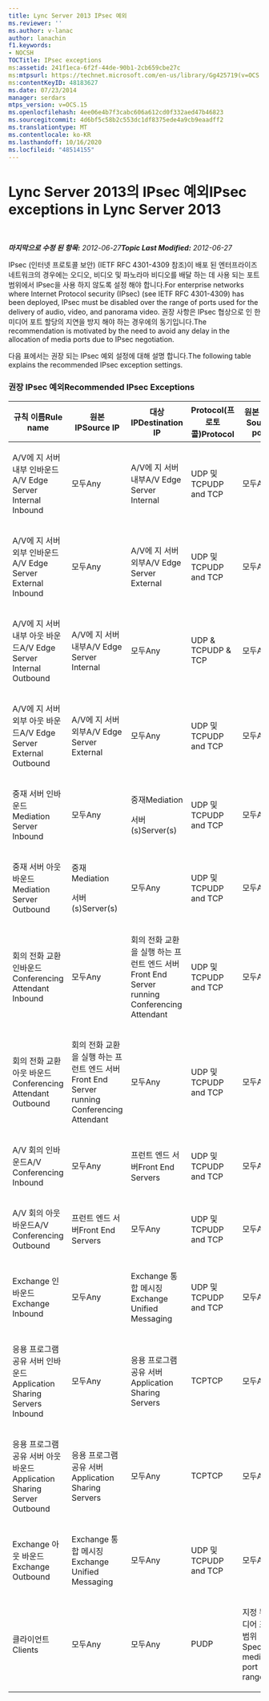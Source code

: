 ```yaml
---
title: Lync Server 2013 IPsec 예외
ms.reviewer: ''
ms.author: v-lanac
author: lanachin
f1.keywords:
- NOCSH
TOCTitle: IPsec exceptions
ms:assetid: 241f1eca-6f2f-44de-90b1-2cb659cbe27c
ms:mtpsurl: https://technet.microsoft.com/en-us/library/Gg425719(v=OCS.15)
ms:contentKeyID: 48183627
ms.date: 07/23/2014
manager: serdars
mtps_version: v=OCS.15
ms.openlocfilehash: 4ee06e4b7f3cabc606a612cd0f332aed47b46823
ms.sourcegitcommit: 4d6bf5c58b2c553dc1df8375ede4a9cb9eaadff2
ms.translationtype: MT
ms.contentlocale: ko-KR
ms.lasthandoff: 10/16/2020
ms.locfileid: "48514155"
---
```

# <a name="ipsec-exceptions-in-lync-server-2013"></a><span data-ttu-id="d697f-102">Lync Server 2013의 IPsec 예외</span><span class="sxs-lookup"><span data-stu-id="d697f-102">IPsec exceptions in Lync Server 2013</span></span>

<div data-xmlns="http://www.w3.org/1999/xhtml">

<div class="topic" data-xmlns="http://www.w3.org/1999/xhtml" data-msxsl="urn:schemas-microsoft-com:xslt" data-cs="https://msdn.microsoft.com/">

<div data-asp="https://msdn2.microsoft.com/asp">



</div>

<div id="mainSection">

<div id="mainBody">

<span> </span>

<span data-ttu-id="d697f-103">_**마지막으로 수정 된 항목:** 2012-06-27_</span><span class="sxs-lookup"><span data-stu-id="d697f-103">_**Topic Last Modified:** 2012-06-27_</span></span>

<span data-ttu-id="d697f-104">IPsec (인터넷 프로토콜 보안) (IETF RFC 4301-4309 참조)이 배포 된 엔터프라이즈 네트워크의 경우에는 오디오, 비디오 및 파노라마 비디오를 배달 하는 데 사용 되는 포트 범위에서 IPsec을 사용 하지 않도록 설정 해야 합니다.</span><span class="sxs-lookup"><span data-stu-id="d697f-104">For enterprise networks where Internet Protocol security (IPsec) (see IETF RFC 4301-4309) has been deployed, IPsec must be disabled over the range of ports used for the delivery of audio, video, and panorama video.</span></span> <span data-ttu-id="d697f-105">권장 사항은 IPsec 협상으로 인 한 미디어 포트 할당의 지연을 방지 해야 하는 경우에의 동기입니다.</span><span class="sxs-lookup"><span data-stu-id="d697f-105">The recommendation is motivated by the need to avoid any delay in the allocation of media ports due to IPsec negotiation.</span></span>

<span data-ttu-id="d697f-106">다음 표에서는 권장 되는 IPsec 예외 설정에 대해 설명 합니다.</span><span class="sxs-lookup"><span data-stu-id="d697f-106">The following table explains the recommended IPsec exception settings.</span></span>

### <a name="recommended-ipsec-exceptions"></a><span data-ttu-id="d697f-107">권장 IPsec 예외</span><span class="sxs-lookup"><span data-stu-id="d697f-107">Recommended IPsec Exceptions</span></span>

<table style="width:100%;">
<colgroup>
<col style="width: 14%" />
<col style="width: 14%" />
<col style="width: 14%" />
<col style="width: 14%" />
<col style="width: 14%" />
<col style="width: 14%" />
<col style="width: 14%" />
</colgroup>
<thead>
<tr class="header">
<th><span data-ttu-id="d697f-108">규칙 이름</span><span class="sxs-lookup"><span data-stu-id="d697f-108">Rule name</span></span></th>
<th><span data-ttu-id="d697f-109">원본 IP</span><span class="sxs-lookup"><span data-stu-id="d697f-109">Source IP</span></span></th>
<th><span data-ttu-id="d697f-110">대상 IP</span><span class="sxs-lookup"><span data-stu-id="d697f-110">Destination IP</span></span></th>
<th><span data-ttu-id="d697f-111">Protocol(프로토콜)</span><span class="sxs-lookup"><span data-stu-id="d697f-111">Protocol</span></span></th>
<th><span data-ttu-id="d697f-112">원본 포트</span><span class="sxs-lookup"><span data-stu-id="d697f-112">Source port</span></span></th>
<th><span data-ttu-id="d697f-113">대상 포트</span><span class="sxs-lookup"><span data-stu-id="d697f-113">Destination port</span></span></th>
<th><span data-ttu-id="d697f-114">인증 요구 사항</span><span class="sxs-lookup"><span data-stu-id="d697f-114">Authentication Requirement</span></span></th>
</tr>
</thead>
<tbody>
<tr class="odd">
<td><p><span data-ttu-id="d697f-115">A/V에 지 서버 내부 인바운드</span><span class="sxs-lookup"><span data-stu-id="d697f-115">A/V Edge Server Internal Inbound</span></span></p></td>
<td><p><span data-ttu-id="d697f-116">모두</span><span class="sxs-lookup"><span data-stu-id="d697f-116">Any</span></span></p></td>
<td><p><span data-ttu-id="d697f-117">A/V에 지 서버 내부</span><span class="sxs-lookup"><span data-stu-id="d697f-117">A/V Edge Server Internal</span></span></p></td>
<td><p><span data-ttu-id="d697f-118">UDP 및 TCP</span><span class="sxs-lookup"><span data-stu-id="d697f-118">UDP and TCP</span></span></p></td>
<td><p><span data-ttu-id="d697f-119">모두</span><span class="sxs-lookup"><span data-stu-id="d697f-119">Any</span></span></p></td>
<td><p><span data-ttu-id="d697f-120">모두</span><span class="sxs-lookup"><span data-stu-id="d697f-120">Any</span></span></p></td>
<td><p><span data-ttu-id="d697f-121">인증 안 함</span><span class="sxs-lookup"><span data-stu-id="d697f-121">Do not authenticate</span></span></p></td>
</tr>
<tr class="even">
<td><p><span data-ttu-id="d697f-122">A/V에 지 서버 외부 인바운드</span><span class="sxs-lookup"><span data-stu-id="d697f-122">A/V Edge Server External Inbound</span></span></p></td>
<td><p><span data-ttu-id="d697f-123">모두</span><span class="sxs-lookup"><span data-stu-id="d697f-123">Any</span></span></p></td>
<td><p><span data-ttu-id="d697f-124">A/V에 지 서버 외부</span><span class="sxs-lookup"><span data-stu-id="d697f-124">A/V Edge Server External</span></span></p></td>
<td><p><span data-ttu-id="d697f-125">UDP 및 TCP</span><span class="sxs-lookup"><span data-stu-id="d697f-125">UDP and TCP</span></span></p></td>
<td><p><span data-ttu-id="d697f-126">모두</span><span class="sxs-lookup"><span data-stu-id="d697f-126">Any</span></span></p></td>
<td><p><span data-ttu-id="d697f-127">모두</span><span class="sxs-lookup"><span data-stu-id="d697f-127">Any</span></span></p></td>
<td><p><span data-ttu-id="d697f-128">인증 안 함</span><span class="sxs-lookup"><span data-stu-id="d697f-128">Do not authenticate</span></span></p></td>
</tr>
<tr class="odd">
<td><p><span data-ttu-id="d697f-129">A/V에 지 서버 내부 아웃 바운드</span><span class="sxs-lookup"><span data-stu-id="d697f-129">A/V Edge Server Internal Outbound</span></span></p></td>
<td><p><span data-ttu-id="d697f-130">A/V에 지 서버 내부</span><span class="sxs-lookup"><span data-stu-id="d697f-130">A/V Edge Server Internal</span></span></p></td>
<td><p><span data-ttu-id="d697f-131">모두</span><span class="sxs-lookup"><span data-stu-id="d697f-131">Any</span></span></p></td>
<td><p><span data-ttu-id="d697f-132">UDP &amp; TCP</span><span class="sxs-lookup"><span data-stu-id="d697f-132">UDP &amp; TCP</span></span></p></td>
<td><p><span data-ttu-id="d697f-133">모두</span><span class="sxs-lookup"><span data-stu-id="d697f-133">Any</span></span></p></td>
<td><p><span data-ttu-id="d697f-134">모두</span><span class="sxs-lookup"><span data-stu-id="d697f-134">Any</span></span></p></td>
<td><p><span data-ttu-id="d697f-135">인증 안 함</span><span class="sxs-lookup"><span data-stu-id="d697f-135">Do not authenticate</span></span></p></td>
</tr>
<tr class="even">
<td><p><span data-ttu-id="d697f-136">A/V에 지 서버 외부 아웃 바운드</span><span class="sxs-lookup"><span data-stu-id="d697f-136">A/V Edge Server External Outbound</span></span></p></td>
<td><p><span data-ttu-id="d697f-137">A/V에 지 서버 외부</span><span class="sxs-lookup"><span data-stu-id="d697f-137">A/V Edge Server External</span></span></p></td>
<td><p><span data-ttu-id="d697f-138">모두</span><span class="sxs-lookup"><span data-stu-id="d697f-138">Any</span></span></p></td>
<td><p><span data-ttu-id="d697f-139">UDP 및 TCP</span><span class="sxs-lookup"><span data-stu-id="d697f-139">UDP and TCP</span></span></p></td>
<td><p><span data-ttu-id="d697f-140">모두</span><span class="sxs-lookup"><span data-stu-id="d697f-140">Any</span></span></p></td>
<td><p><span data-ttu-id="d697f-141">모두</span><span class="sxs-lookup"><span data-stu-id="d697f-141">Any</span></span></p></td>
<td><p><span data-ttu-id="d697f-142">인증 안 함</span><span class="sxs-lookup"><span data-stu-id="d697f-142">Do not authenticate</span></span></p></td>
</tr>
<tr class="odd">
<td><p><span data-ttu-id="d697f-143">중재 서버 인바운드</span><span class="sxs-lookup"><span data-stu-id="d697f-143">Mediation Server Inbound</span></span></p></td>
<td><p><span data-ttu-id="d697f-144">모두</span><span class="sxs-lookup"><span data-stu-id="d697f-144">Any</span></span></p></td>
<td><p><span data-ttu-id="d697f-145">중재</span><span class="sxs-lookup"><span data-stu-id="d697f-145">Mediation</span></span></p>
<p><span data-ttu-id="d697f-146">서버 (s)</span><span class="sxs-lookup"><span data-stu-id="d697f-146">Server(s)</span></span></p></td>
<td><p><span data-ttu-id="d697f-147">UDP 및 TCP</span><span class="sxs-lookup"><span data-stu-id="d697f-147">UDP and TCP</span></span></p></td>
<td><p><span data-ttu-id="d697f-148">모두</span><span class="sxs-lookup"><span data-stu-id="d697f-148">Any</span></span></p></td>
<td><p><span data-ttu-id="d697f-149">모두</span><span class="sxs-lookup"><span data-stu-id="d697f-149">Any</span></span></p></td>
<td><p><span data-ttu-id="d697f-150">인증 안 함</span><span class="sxs-lookup"><span data-stu-id="d697f-150">Do not authenticate</span></span></p></td>
</tr>
<tr class="even">
<td><p><span data-ttu-id="d697f-151">중재 서버 아웃 바운드</span><span class="sxs-lookup"><span data-stu-id="d697f-151">Mediation Server Outbound</span></span></p></td>
<td><p><span data-ttu-id="d697f-152">중재</span><span class="sxs-lookup"><span data-stu-id="d697f-152">Mediation</span></span></p>
<p><span data-ttu-id="d697f-153">서버 (s)</span><span class="sxs-lookup"><span data-stu-id="d697f-153">Server(s)</span></span></p></td>
<td><p><span data-ttu-id="d697f-154">모두</span><span class="sxs-lookup"><span data-stu-id="d697f-154">Any</span></span></p></td>
<td><p><span data-ttu-id="d697f-155">UDP 및 TCP</span><span class="sxs-lookup"><span data-stu-id="d697f-155">UDP and TCP</span></span></p></td>
<td><p><span data-ttu-id="d697f-156">모두</span><span class="sxs-lookup"><span data-stu-id="d697f-156">Any</span></span></p></td>
<td><p><span data-ttu-id="d697f-157">모두</span><span class="sxs-lookup"><span data-stu-id="d697f-157">Any</span></span></p></td>
<td><p><span data-ttu-id="d697f-158">인증 안 함</span><span class="sxs-lookup"><span data-stu-id="d697f-158">Do not authenticate</span></span></p></td>
</tr>
<tr class="odd">
<td><p><span data-ttu-id="d697f-159">회의 전화 교환 인바운드</span><span class="sxs-lookup"><span data-stu-id="d697f-159">Conferencing Attendant Inbound</span></span></p></td>
<td><p><span data-ttu-id="d697f-160">모두</span><span class="sxs-lookup"><span data-stu-id="d697f-160">Any</span></span></p></td>
<td><p><span data-ttu-id="d697f-161">회의 전화 교환을 실행 하는 프런트 엔드 서버</span><span class="sxs-lookup"><span data-stu-id="d697f-161">Front End Server running Conferencing Attendant</span></span></p></td>
<td><p><span data-ttu-id="d697f-162">UDP 및 TCP</span><span class="sxs-lookup"><span data-stu-id="d697f-162">UDP and TCP</span></span></p></td>
<td><p><span data-ttu-id="d697f-163">모두</span><span class="sxs-lookup"><span data-stu-id="d697f-163">Any</span></span></p></td>
<td><p><span data-ttu-id="d697f-164">모두</span><span class="sxs-lookup"><span data-stu-id="d697f-164">Any</span></span></p></td>
<td><p><span data-ttu-id="d697f-165">인증 안 함</span><span class="sxs-lookup"><span data-stu-id="d697f-165">Do not authenticate</span></span></p></td>
</tr>
<tr class="even">
<td><p><span data-ttu-id="d697f-166">회의 전화 교환 아웃 바운드</span><span class="sxs-lookup"><span data-stu-id="d697f-166">Conferencing Attendant Outbound</span></span></p></td>
<td><p><span data-ttu-id="d697f-167">회의 전화 교환을 실행 하는 프런트 엔드 서버</span><span class="sxs-lookup"><span data-stu-id="d697f-167">Front End Server running Conferencing Attendant</span></span></p></td>
<td><p><span data-ttu-id="d697f-168">모두</span><span class="sxs-lookup"><span data-stu-id="d697f-168">Any</span></span></p></td>
<td><p><span data-ttu-id="d697f-169">UDP 및 TCP</span><span class="sxs-lookup"><span data-stu-id="d697f-169">UDP and TCP</span></span></p></td>
<td><p><span data-ttu-id="d697f-170">모두</span><span class="sxs-lookup"><span data-stu-id="d697f-170">Any</span></span></p></td>
<td><p><span data-ttu-id="d697f-171">모두</span><span class="sxs-lookup"><span data-stu-id="d697f-171">Any</span></span></p></td>
<td><p><span data-ttu-id="d697f-172">인증 안 함</span><span class="sxs-lookup"><span data-stu-id="d697f-172">Do not authenticate</span></span></p></td>
</tr>
<tr class="odd">
<td><p><span data-ttu-id="d697f-173">A/V 회의 인바운드</span><span class="sxs-lookup"><span data-stu-id="d697f-173">A/V Conferencing Inbound</span></span></p></td>
<td><p><span data-ttu-id="d697f-174">모두</span><span class="sxs-lookup"><span data-stu-id="d697f-174">Any</span></span></p></td>
<td><p><span data-ttu-id="d697f-175">프런트 엔드 서버</span><span class="sxs-lookup"><span data-stu-id="d697f-175">Front End Servers</span></span></p></td>
<td><p><span data-ttu-id="d697f-176">UDP 및 TCP</span><span class="sxs-lookup"><span data-stu-id="d697f-176">UDP and TCP</span></span></p></td>
<td><p><span data-ttu-id="d697f-177">모두</span><span class="sxs-lookup"><span data-stu-id="d697f-177">Any</span></span></p></td>
<td><p><span data-ttu-id="d697f-178">모두</span><span class="sxs-lookup"><span data-stu-id="d697f-178">Any</span></span></p></td>
<td><p><span data-ttu-id="d697f-179">인증 안 함</span><span class="sxs-lookup"><span data-stu-id="d697f-179">Do not authenticate</span></span></p></td>
</tr>
<tr class="even">
<td><p><span data-ttu-id="d697f-180">A/V 회의 아웃 바운드</span><span class="sxs-lookup"><span data-stu-id="d697f-180">A/V Conferencing Outbound</span></span></p></td>
<td><p><span data-ttu-id="d697f-181">프런트 엔드 서버</span><span class="sxs-lookup"><span data-stu-id="d697f-181">Front End Servers</span></span></p></td>
<td><p><span data-ttu-id="d697f-182">모두</span><span class="sxs-lookup"><span data-stu-id="d697f-182">Any</span></span></p></td>
<td><p><span data-ttu-id="d697f-183">UDP 및 TCP</span><span class="sxs-lookup"><span data-stu-id="d697f-183">UDP and TCP</span></span></p></td>
<td><p><span data-ttu-id="d697f-184">모두</span><span class="sxs-lookup"><span data-stu-id="d697f-184">Any</span></span></p></td>
<td><p><span data-ttu-id="d697f-185">모두</span><span class="sxs-lookup"><span data-stu-id="d697f-185">Any</span></span></p></td>
<td><p><span data-ttu-id="d697f-186">인증 안 함</span><span class="sxs-lookup"><span data-stu-id="d697f-186">Do not authenticate</span></span></p></td>
</tr>
<tr class="odd">
<td><p><span data-ttu-id="d697f-187">Exchange 인바운드</span><span class="sxs-lookup"><span data-stu-id="d697f-187">Exchange Inbound</span></span></p></td>
<td><p><span data-ttu-id="d697f-188">모두</span><span class="sxs-lookup"><span data-stu-id="d697f-188">Any</span></span></p></td>
<td><p><span data-ttu-id="d697f-189">Exchange 통합 메시징</span><span class="sxs-lookup"><span data-stu-id="d697f-189">Exchange Unified Messaging</span></span></p></td>
<td><p><span data-ttu-id="d697f-190">UDP 및 TCP</span><span class="sxs-lookup"><span data-stu-id="d697f-190">UDP and TCP</span></span></p></td>
<td><p><span data-ttu-id="d697f-191">모두</span><span class="sxs-lookup"><span data-stu-id="d697f-191">Any</span></span></p></td>
<td><p><span data-ttu-id="d697f-192">모두</span><span class="sxs-lookup"><span data-stu-id="d697f-192">Any</span></span></p></td>
<td><p><span data-ttu-id="d697f-193">인증 안 함</span><span class="sxs-lookup"><span data-stu-id="d697f-193">Do not authenticate</span></span></p></td>
</tr>
<tr class="even">
<td><p><span data-ttu-id="d697f-194">응용 프로그램 공유 서버 인바운드</span><span class="sxs-lookup"><span data-stu-id="d697f-194">Application Sharing Servers Inbound</span></span></p></td>
<td><p><span data-ttu-id="d697f-195">모두</span><span class="sxs-lookup"><span data-stu-id="d697f-195">Any</span></span></p></td>
<td><p><span data-ttu-id="d697f-196">응용 프로그램 공유 서버</span><span class="sxs-lookup"><span data-stu-id="d697f-196">Application Sharing Servers</span></span></p></td>
<td><p><span data-ttu-id="d697f-197">TCP</span><span class="sxs-lookup"><span data-stu-id="d697f-197">TCP</span></span></p></td>
<td><p><span data-ttu-id="d697f-198">모두</span><span class="sxs-lookup"><span data-stu-id="d697f-198">Any</span></span></p></td>
<td><p><span data-ttu-id="d697f-199">모두</span><span class="sxs-lookup"><span data-stu-id="d697f-199">Any</span></span></p></td>
<td><p><span data-ttu-id="d697f-200">인증 안 함</span><span class="sxs-lookup"><span data-stu-id="d697f-200">Do not authenticate</span></span></p></td>
</tr>
<tr class="odd">
<td><p><span data-ttu-id="d697f-201">응용 프로그램 공유 서버 아웃 바운드</span><span class="sxs-lookup"><span data-stu-id="d697f-201">Application Sharing Server Outbound</span></span></p></td>
<td><p><span data-ttu-id="d697f-202">응용 프로그램 공유 서버</span><span class="sxs-lookup"><span data-stu-id="d697f-202">Application Sharing Servers</span></span></p></td>
<td><p><span data-ttu-id="d697f-203">모두</span><span class="sxs-lookup"><span data-stu-id="d697f-203">Any</span></span></p></td>
<td><p><span data-ttu-id="d697f-204">TCP</span><span class="sxs-lookup"><span data-stu-id="d697f-204">TCP</span></span></p></td>
<td><p><span data-ttu-id="d697f-205">모두</span><span class="sxs-lookup"><span data-stu-id="d697f-205">Any</span></span></p></td>
<td><p><span data-ttu-id="d697f-206">모두</span><span class="sxs-lookup"><span data-stu-id="d697f-206">Any</span></span></p></td>
<td><p><span data-ttu-id="d697f-207">인증 안 함</span><span class="sxs-lookup"><span data-stu-id="d697f-207">Do not authenticate</span></span></p></td>
</tr>
<tr class="even">
<td><p><span data-ttu-id="d697f-208">Exchange 아웃 바운드</span><span class="sxs-lookup"><span data-stu-id="d697f-208">Exchange Outbound</span></span></p></td>
<td><p><span data-ttu-id="d697f-209">Exchange 통합 메시징</span><span class="sxs-lookup"><span data-stu-id="d697f-209">Exchange Unified Messaging</span></span></p></td>
<td><p><span data-ttu-id="d697f-210">모두</span><span class="sxs-lookup"><span data-stu-id="d697f-210">Any</span></span></p></td>
<td><p><span data-ttu-id="d697f-211">UDP 및 TCP</span><span class="sxs-lookup"><span data-stu-id="d697f-211">UDP and TCP</span></span></p></td>
<td><p><span data-ttu-id="d697f-212">모두</span><span class="sxs-lookup"><span data-stu-id="d697f-212">Any</span></span></p></td>
<td><p><span data-ttu-id="d697f-213">모두</span><span class="sxs-lookup"><span data-stu-id="d697f-213">Any</span></span></p></td>
<td><p><span data-ttu-id="d697f-214">인증 안 함</span><span class="sxs-lookup"><span data-stu-id="d697f-214">Do not authenticate</span></span></p></td>
</tr>
<tr class="odd">
<td><p><span data-ttu-id="d697f-215">클라이언트</span><span class="sxs-lookup"><span data-stu-id="d697f-215">Clients</span></span></p></td>
<td><p><span data-ttu-id="d697f-216">모두</span><span class="sxs-lookup"><span data-stu-id="d697f-216">Any</span></span></p></td>
<td><p><span data-ttu-id="d697f-217">모두</span><span class="sxs-lookup"><span data-stu-id="d697f-217">Any</span></span></p></td>
<td><p><span data-ttu-id="d697f-218">P</span><span class="sxs-lookup"><span data-stu-id="d697f-218">UDP</span></span></p></td>
<td><p><span data-ttu-id="d697f-219">지정 된 미디어 포트 범위</span><span class="sxs-lookup"><span data-stu-id="d697f-219">Specified media port range</span></span></p></td>
<td><p><span data-ttu-id="d697f-220">모두</span><span class="sxs-lookup"><span data-stu-id="d697f-220">Any</span></span></p></td>
<td><p><span data-ttu-id="d697f-221">인증 안 함</span><span class="sxs-lookup"><span data-stu-id="d697f-221">Do not authenticate</span></span></p></td>
</tr>
</tbody>
</table>


</div>

<span> </span>

</div>

</div>

</div>

